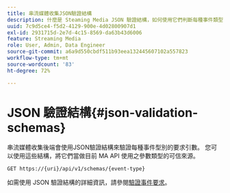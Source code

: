 ```yaml
---
title: 串流媒體收集JSON驗證結構
description: 什麼是 Steaming Media JSON 驗證結構，如何使用它們判斷每種事件類型的正確要求內文參數。
uuid: 7c9d5ce4-f5d2-4129-900e-4d02800907d1
exl-id: 2931715d-2e7d-4c15-8569-da63b43d6006
feature: Streaming Media
role: User, Admin, Data Engineer
source-git-commit: a6a9d550cbdf511b93eea132445607102a557823
workflow-type: tm+mt
source-wordcount: '83'
ht-degree: 72%

---
```


# JSON 驗證結構{#json-validation-schemas}

串流媒體收集後端會使用JSON驗證結構來驗證每種事件型別的要求引數。 您可以使用這些結構，將它們當做目前 MA API 使用之參數類型的可信來源。

`GET https://{uri}/api/v1/schemas/{event-type}`

如需使用 JSON 驗證結構的詳細資訊，請參閱[驗證事件要求](../mc-api-impl/mc-api-validate-reqs.md)。
